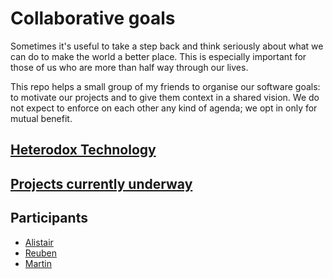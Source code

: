 # Collaborative goals

Sometimes it's useful to take a step back and think seriously about what we can
do to make the world a better place. This is especially important for those of
us who are more than half way through our lives.

This repo helps a small group of my friends to organise our software goals: to
motivate our projects and to give them context in a shared vision. We do not
expect to enforce on each other any kind of agenda; we opt in only for mutual
benefit.

## [Heterodox Technology](heterodox.md)

## [Projects currently underway](projects.md)

## Participants

- [Alistair](https://github.com/apt1002)
- [Reuben](https://github.com/rrthomas)
- [Martin](https://github.com/mk270/)
